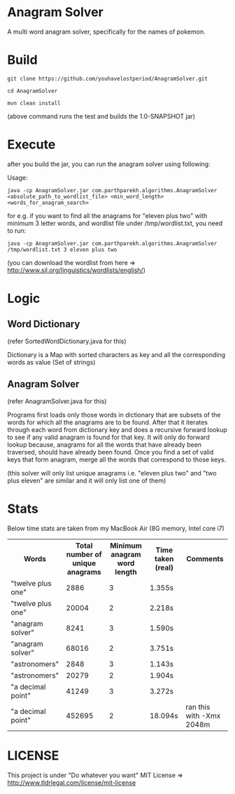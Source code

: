 # Anagram Solver
A multi word anagram solver, specifically for the names of pokemon.

# Build
	git clone https://github.com/youhavelostperiod/AnagramSolver.git

	cd AnagramSolver

	mvn clean install
(above command runs the test and builds the 1.0-SNAPSHOT jar)

# Execute
after you build the jar, you can run the anagram solver using following:

Usage:
	
	java -cp AnagramSolver.jar com.parthparekh.algorithms.AnagramSolver <absolute_path_to_wordlist_file> <min_word_length> <words_for_anagram_search>

for e.g. if you want to find all the anagrams for "eleven plus two" with minimum 3 letter words, and wordlist file under /tmp/wordlist.txt, you need to run:

	java -cp AnagramSolver.jar com.parthparekh.algorithms.AnagramSolver /tmp/wordlist.txt 3 eleven plus two

(you can download the wordlist from here => http://www.sil.org/linguistics/wordlists/english/)

# Logic

## Word Dictionary
(refer SortedWordDictionary.java for this)

Dictionary is a Map with sorted characters as key and all the corresponding words as value (Set of strings)

## Anagram Solver
(refer AnagramSolver.java for this)

Programs first loads only those words in dictionary that are subsets of the words for which all the anagrams are to be found.
After that it iterates through each word from dictionary key and does a recursive forward lookup to see if any valid anagram is found for that key.
It will only do forward lookup because, anagrams for all the words that have already been traversed, should have already been found.
Once you find a set of valid keys that form anagram, merge all the words that correspond to those keys.

(this solver will only list unique anagrams i.e. "eleven plus two" and "two plus eleven" are similar and it will only list one of them)


# Stats

Below time stats are taken from my MacBook Air (8G memory, Intel core i7)
<table border="0">
<tr>
	<th>Words</th>
	<th>Total number of unique anagrams</th>
	<th>Minimum anagram word length</th>
	<th>Time taken (real)</th>
	<th>Comments</th>
</tr>

<tr>
	<td>"twelve plus one"</td>
	<td>2886</td>
	<td>3</td>
	<td>1.355s</td>
	<td></td>
</tr>

<tr>
	<td>"twelve plus one"</td>
	<td>20004</td>
	<td>2</td>
	<td>2.218s</td>
	<td></td>
</tr>

<tr>
	<td>"anagram solver"</td>
	<td>8241</td>
	<td>3</td>
	<td>1.590s</td>
	<td></td>
</tr>

<tr>
	<td>"anagram solver"</td>
	<td>68016</td>
	<td>2</td>
	<td>3.751s</td>
	<td></td>
</tr>

<tr>
	<td>"astronomers"</td>
	<td>2848</td>
	<td>3</td>
	<td>1.143s</td>
	<td></td>
</tr>

<tr>
	<td>"astronomers"</td>
	<td>20279</td>
	<td>2</td>
	<td>1.904s</td>
	<td></td>
</tr>

<tr>
	<td>"a decimal point"</td>
	<td>41249</td>
	<td>3</td>
	<td>3.272s</td>
	<td></td>
</tr>

<tr>
	<td>"a decimal point"</td>
	<td>452695</td>
	<td>2</td>
	<td>18.094s</td>
	<td>ran this with -Xmx 2048m</td>
</tr>
</table>


# LICENSE

This project is under "Do whatever you want" MIT License => http://www.tldrlegal.com/license/mit-license
